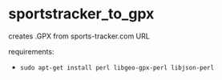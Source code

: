 # sportstracker_to_gpx
creates .GPX from sports-tracker.com URL

requirements:
* `sudo apt-get install perl libgeo-gpx-perl libjson-perl`
